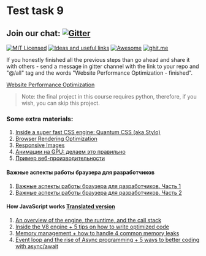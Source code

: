 # Test task 9

## Join our chat: [![Gitter](https://badges.gitter.im/Kottans/frontend.svg)](https://gitter.im/Kottans/frontend?utm_source=badge&utm_medium=badge&utm_campaign=pr-badge)

[![MIT Licensed](https://img.shields.io/badge/license-MIT-blue.svg)](https://github.com/Kottans/web/blob/master/LICENSE.md)
[![Ideas and useful links](https://img.shields.io/badge/google--doc-ideas-ff69b4.svg)](https://docs.google.com/spreadsheets/d/1bZJhYjK3VHOS2HmQb2Fs4aHfEBt8mp1F09j9nEEDaqE/edit#gid=818017811)
[![Awesome](https://cdn.rawgit.com/sindresorhus/awesome/d7305f38d29fed78fa85652e3a63e154dd8e8829/media/badge.svg)](https://github.com/sindresorhus/awesome#front-end-development)
[![ghit.me](https://ghit.me/badge.svg?repo=Kottans/frontend)](https://ghit.me/repo/Kottans/frontend)

If you honestly finished all the previous steps than go ahead and share it with
others - send a message in gitter channel with the link to your repo and "@/all"
tag and the words "Website Performance Optimization - finished".

[Website Performance Optimization](https://www.udacity.com/course/ud884)

> Note: the final project in this course requires python, therefore, if you
> wish, you can skip this project.

### Some extra materials:

1. [Inside a super fast CSS engine: Quantum CSS (aka Stylo)](https://hacks.mozilla.org/2017/08/inside-a-super-fast-css-engine-quantum-css-aka-stylo/)
2. [Browser Rendering Optimization](https://www.udacity.com/course/ud860)
3. [Responsive Images](https://www.udacity.com/course/ud882)
4. [Анимации на GPU: делаем это правильно](https://habrahabr.ru/company/odnoklassniki/blog/313978/)
5. [Пример веб-производительности](https://habrahabr.ru/company/infobox/blog/226289/)

#### Важные аспекты работы браузера для разработчиков

1. [Важные аспекты работы браузера для разработчиков. Часть 1](https://habrahabr.ru/company/dataart/blog/304138/)
2. [Важные аспекты работы браузера для разработчиков. Часть 2](https://habrahabr.ru/company/dataart/blog/304138/)

#### How JavaScript works [Translated version](https://habrahabr.ru/company/ruvds/blog/340508/)

1. [An overview of the engine, the runtime, and the call stack](https://blog.sessionstack.com/how-does-javascript-actually-work-part-1-b0bacc073cf)
2. [Inside the V8 engine + 5 tips on how to write optimized code](https://blog.sessionstack.com/how-javascript-works-inside-the-v8-engine-5-tips-on-how-to-write-optimized-code-ac089e62b12e)
3. [Memory management + how to handle 4 common memory leaks](https://blog.sessionstack.com/how-javascript-works-memory-management-how-to-handle-4-common-memory-leaks-3f28b94cfbec)
4. [Event loop and the rise of Async programming + 5 ways to better coding with async/await](https://blog.sessionstack.com/how-javascript-works-event-loop-and-the-rise-of-async-programming-5-ways-to-better-coding-with-2f077c4438b5)

<!-- [Test 9](test09.md) -->
